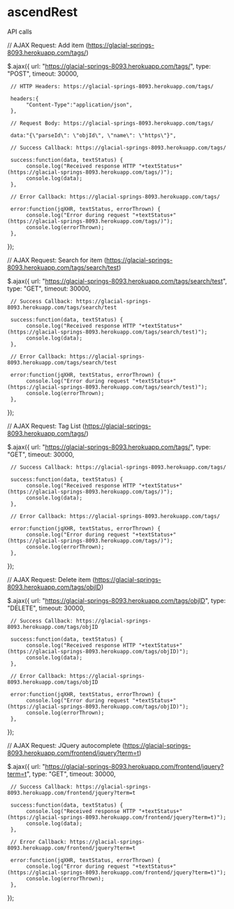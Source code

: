 ascendRest
==========

API calls 

// AJAX Request: Add item (https://glacial-springs-8093.herokuapp.com/tags/)

$.ajax({
     url: "https://glacial-springs-8093.herokuapp.com/tags/",
     type: "POST",
     timeout: 30000,

     // HTTP Headers: https://glacial-springs-8093.herokuapp.com/tags/

     headers:{
          "Content-Type":"application/json",
     },

     // Request Body: https://glacial-springs-8093.herokuapp.com/tags/

     data:"{\"parseId\": \"objId\", \"name\": \"https\"}",

     // Success Callback: https://glacial-springs-8093.herokuapp.com/tags/

     success:function(data, textStatus) {
          console.log("Received response HTTP "+textStatus+" (https://glacial-springs-8093.herokuapp.com/tags/)");
          console.log(data);
     },

     // Error Callback: https://glacial-springs-8093.herokuapp.com/tags/

     error:function(jqXHR, textStatus, errorThrown) {
          console.log("Error during request "+textStatus+" (https://glacial-springs-8093.herokuapp.com/tags/)");
          console.log(errorThrown);
     },
});


// AJAX Request: Search for item (https://glacial-springs-8093.herokuapp.com/tags/search/test)

$.ajax({
     url: "https://glacial-springs-8093.herokuapp.com/tags/search/test",
     type: "GET",
     timeout: 30000,

     // Success Callback: https://glacial-springs-8093.herokuapp.com/tags/search/test

     success:function(data, textStatus) {
          console.log("Received response HTTP "+textStatus+" (https://glacial-springs-8093.herokuapp.com/tags/search/test)");
          console.log(data);
     },

     // Error Callback: https://glacial-springs-8093.herokuapp.com/tags/search/test

     error:function(jqXHR, textStatus, errorThrown) {
          console.log("Error during request "+textStatus+" (https://glacial-springs-8093.herokuapp.com/tags/search/test)");
          console.log(errorThrown);
     },
}); 


// AJAX Request: Tag List (https://glacial-springs-8093.herokuapp.com/tags/)

$.ajax({
     url: "https://glacial-springs-8093.herokuapp.com/tags/",
     type: "GET",
     timeout: 30000,

     // Success Callback: https://glacial-springs-8093.herokuapp.com/tags/

     success:function(data, textStatus) {
          console.log("Received response HTTP "+textStatus+" (https://glacial-springs-8093.herokuapp.com/tags/)");
          console.log(data);
     },

     // Error Callback: https://glacial-springs-8093.herokuapp.com/tags/

     error:function(jqXHR, textStatus, errorThrown) {
          console.log("Error during request "+textStatus+" (https://glacial-springs-8093.herokuapp.com/tags/)");
          console.log(errorThrown);
     },
});


// AJAX Request: Delete item (https://glacial-springs-8093.herokuapp.com/tags/objID)

$.ajax({
     url: "https://glacial-springs-8093.herokuapp.com/tags/objID",
     type: "DELETE",
     timeout: 30000,

     // Success Callback: https://glacial-springs-8093.herokuapp.com/tags/objID

     success:function(data, textStatus) {
          console.log("Received response HTTP "+textStatus+" (https://glacial-springs-8093.herokuapp.com/tags/objID)");
          console.log(data);
     },

     // Error Callback: https://glacial-springs-8093.herokuapp.com/tags/objID

     error:function(jqXHR, textStatus, errorThrown) {
          console.log("Error during request "+textStatus+" (https://glacial-springs-8093.herokuapp.com/tags/objID)");
          console.log(errorThrown);
     },
});


// AJAX Request: JQuery autocomplete (https://glacial-springs-8093.herokuapp.com/frontend/jquery?term=t)

$.ajax({
     url: "https://glacial-springs-8093.herokuapp.com/frontend/jquery?term=t",
     type: "GET",
     timeout: 30000,

     // Success Callback: https://glacial-springs-8093.herokuapp.com/frontend/jquery?term=t

     success:function(data, textStatus) {
          console.log("Received response HTTP "+textStatus+" (https://glacial-springs-8093.herokuapp.com/frontend/jquery?term=t)");
          console.log(data);
     },

     // Error Callback: https://glacial-springs-8093.herokuapp.com/frontend/jquery?term=t

     error:function(jqXHR, textStatus, errorThrown) {
          console.log("Error during request "+textStatus+" (https://glacial-springs-8093.herokuapp.com/frontend/jquery?term=t)");
          console.log(errorThrown);
     },
});
